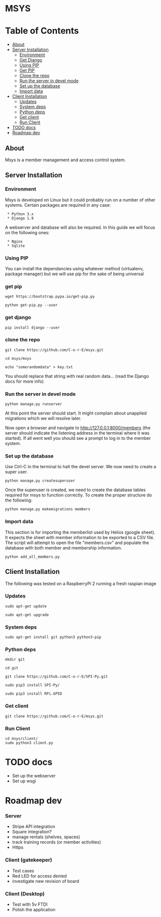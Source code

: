 # MSYS

<a class="mk-toclify" id="table-of-contents"></a>

# Table of Contents

- [About](#about)
- [Server Installation](#server-installation)
    - [Environment](#environment)
    - [Get Django](#get-django)
    - [Using PIP](#using-pip)
    - [Get PIP](#get-pip)
    - [Clone the repo](#clone-the-repo)
    - [Run the server in devel mode](#run-the-server-in-devel-mode)
    - [Set up the database](#set-up-the-database)
    - [Import data](#import-data)
- [Client Installation](#client-installation)
    - [Updates](#updates)
    - [System deps](#system-deps)
    - [Python deps](#python-deps)
    - [Get client](#get-client)
    - [Run Client](#run-client)
- [TODO docs](#todo-docs)
- [Roadmap dev](#roadmap-dev)


## About

Msys is a member management and access control system.

## Server Installation

### Environment

Msys is developed on Linux but it could probably run on a number of other systems. Certain packages are required in any case:

	 * Python 3.x
 	 * Django 1.9

A webserver and database will also be required. In this guide we will focus on the following ones:

     * Nginx
 	 * Sqlite


### Using PIP

You can install the dependancies using whatever method (virtualenv, package manager) but we will use pip for the sake of being universal

### get pip

```
wget https://bootstrap.pypa.io/get-pip.py
```

```
python get-pip.py --user
```

### get django

```
pip install django --user
```

### clone the repo

```
git clone https://github.com/C-o-r-E/msys.git
```

```
cd msys/msys
```

```
echo "somerandomdata" > key.txt
```

You should replace that string with real random data... (read the Django docs for more info)

### Run the server in devel mode

```
python manage.py runserver
```

At this point the server should start. It might complain about unapplied migrations which we will resolve later.

Now open a browser and navigate to http://127.0.0.1:8000/members (the server should indicate the listening address in the terminal where it was started). If all went well you should see a prompt to log in to the member system.

### Set up the database

Use Ctrl-C in the terminal to halt the devel server. We now need to create a super user.

```
python manage.py createsuperuser
```

Once the superuser is created, we need to create the database tables required for msys to function correctly. To create the proper structure do the following:

```
python manage.py makemigrations members
```

### Import data

This section is for importing the memberlist used by Helios (google sheet). It expects the sheet with member information to be exported to a CSV file. The script will attempt to open the file "members.csv" and populate the database with both member and membership information.

```
python add_all_members.py
```

## Client Installation

The following was tested on a RaspberryPi 2 running a fresh raspian image

### Updates

```
sudo apt-get update

sudo apt-get upgrade
```

### System deps

```
sudo apt-get install git python3 python3-pip
```

### Python deps

```
mkdir git

cd git

git clone https://github.com/C-o-r-E/SPI-Py.git

sudo pip3 install SPI-Py/

sudo pip3 install RPi.GPIO

```

### Get client

```
git clone https://github.com/C-o-r-E/msys.git
```

### Run Client

```
cd msys/client/
sudo python3 client.py
```

###


# TODO docs

* Set up the webserver
* Set up wsgi



# Roadmap dev

### Server
* Stripe API integration
* Square integration?
* manage rentals (shelves, spaces)
* track training records (or member activities)
* Https

### Client (gatekeeper)
* Test cases
* Red LED for access denied
* investigate new revision of board   

### Client (Desktop)
* Test with 5v FTDI
* Polish the application

